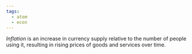 ```yaml
---
tags:
  - atom
  - econ
---
```

*Inflation* is an increase in currency supply relative to the number of people using it, resulting in rising prices of goods and services over time.